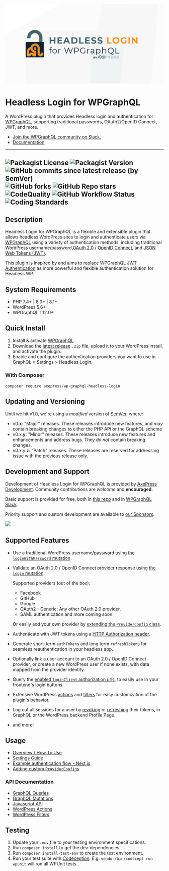 ![Headless Login for WPGraphQL Logo](./assets/header.png)
# Headless Login for WPGraphQL

A WordPress plugin that provides Headless login and authentication for <a href="https://wpgraphql.com" target="_blank">WPGraphQL</a>, supporting traditional passwords, OAuth2/OpenID Connect, JWT, and more.

* [Join the WPGraphQL community on Slack.](https://join.slack.com/t/wp-graphql/shared_invite/zt-3vloo60z-PpJV2PFIwEathWDOxCTTLA)
* [Documentation](#usage)

-----

![Packagist License](https://img.shields.io/packagist/l/axepress/wp-graphql-headless-login?color=green) ![Packagist Version](https://img.shields.io/packagist/v/axepress/wp-graphql-headless-login?label=stable) ![GitHub commits since latest release (by SemVer)](https://img.shields.io/github/commits-since/AxeWP/wp-graphql-headless-login/0.0.2) ![GitHub forks](https://img.shields.io/github/forks/AxeWP/wp-graphql-headless-login?style=social) ![GitHub Repo stars](https://img.shields.io/github/stars/AxeWP/wp-graphql-headless-login?style=social)<br />
![CodeQuality](https://img.shields.io/github/workflow/status/axewp/wp-graphql-headless-login/Code%20Quality?label=Code%20Quality)
![GitHub Workflow Status](https://img.shields.io/github/workflow/status/axewp/wp-graphql-headless-login/Integration%20Testing?label=Integration%20Testing)
![Coding Standards](https://img.shields.io/github/workflow/status/axewp/wp-graphql-headless-login/WordPress%20Coding%20Standards?label=WordPress%20Coding%20Standards)
-----

## Description

Headless Login for WPGraphQL is a flexible and extensible plugin that allows headless WordPress sites to login and authenticate users via <a href="https://wpgraphql.com" target="_blank">WPGraphQL</a> using a variety of authentication methods, including traditional WordPress username/password,<a href="https://oauth.net/2/" target="_blank">OAuth 2.0</a> / <a href="https://openid.net/connect/" target="_blank">OpenID Connect</a>, and <a href="https://jwt.io/" target="_blank">JSON Web Tokens (JWT)</a>.

This plugin is inspired by and aims to replace <a href="https://github.com/wp-graphql/wp-graphql-jwt-authentication" target="_blank">WPGraphQL JWT Authentication</a> as more powerful and flexible authentication solution for Headless WP.

## System Requirements

* PHP 7.4+ | 8.0+ | 8.1+
* WordPress 5.6+
* WPGraphQL 1.12.0+

## Quick Install

1. Install & activate [WPGraphQL](https://www.wpgraphql.com/).
2. Download the [latest release](https://github.com/AxeWP/wp-graphql-headless-login/releases) `.zip` file, upload it to your WordPress install, and activate the plugin.
3. Enable and configure the authentication providers you want to use in GraphQL > Settings > Headless Login.

### With Composer

```console
composer require axepress/wp-graphql-headless-login
```

## Updating and Versioning

Until we hit v1.0, we're using a _modified_ version of [SemVer](https://semver.org/), where:

* v0.**x**: "Major" releases. These releases introduce new features, and _may_ contain breaking changes to either the PHP API or the GraphQL schema
* v0.x.**y**: "Minor" releases. These releases introduce new features and enhancements and address bugs. They _do not_ contain breaking changes.
* v0.x.y.**z**: "Patch" releases. These releases are reserved for addressing issue with the previous release only.

## Development and Support

Development of Headless Login for WPGraphQL is provided by [AxePress Development](https://axepress.dev). Community contributions are _welcome_ and **encouraged**.

Basic support is provided for free, both in [this repo](https://github.com/axewp/wp-graphql-rank-math/issues) and in [WPGraphQL Slack](https://join.slack.com/t/wp-graphql/shared_invite/zt-3vloo60z-PpJV2PFIwEathWDOxCTTLA).

Priority support and custom development are available to [our Sponsors](https://github.com/sponsors/AxeWP).

<a href="https://github.com/sponsors/AxeWP" alt="GitHub Sponsors"><img src="https://img.shields.io/static/v1?label=Sponsor%20Us%20%40%20AxeWP&message=%E2%9D%A4&logo=GitHub&color=%23fe8e86&style=for-the-badge" /></a>

## Supported Features

* Use a traditional WordPress username/password using [the `loginWithPassword` mutation](./docs/mutations.md#login-with-a-traditional-wordpress-usernamepassword).
* Validate an OAuth 2.0 / OpenID Connect provider response using [the `login` mutation](./docs/mutations.md#login-with-an-oauth2openid-authorization-response).

	Supported providers (out of the box):
	* Facebook
	* GitHub
	* Google
	* OAuth2 - Generic: Any other OAuth 2.0 provider.
	* SAML authentication and more coming soon!

	Or easily add your own provider by [extending the `ProviderConfig` class](./docs/provider-config.md).
* Authenticate with JWT tokens using a [HTTP Authorization header](./docs/example-next-api-routes.md).
* Generate short-term `authToken`s and long term `refreshToken`s for seamless reauthentication in your headless app.
* Optionally link a user account to an OAuth 2.0 / OpenID Connect provider, or create a new WordPress user if none exists, with data mapped from the provider identity.
* Query the [enabled `loginClient` authorization urls](./docs/queries.md#querying-login-clients), to easily use in your frontend's login buttons.
* Extensive WordPress [actions](./docs/actions.md) and [filters](./docs/filters.md) for easy customization of the plugin's behavior.
* Log out all sessions for a user by [revoking](./docs/mutations.md#revoke-the-user-secret) or [refreshing](./docs/mutations.md#refresh-the-user-secret) their tokens, in GraphQL or the WordPress backend Profile Page.

- and more!

## Usage

- [Overview / How To Use](./docs/usage.md)
- [Settings Guide](./docs/settings.md)
- [Example authentication flow - Next.js](./docs/example-next-api-routes.md)
- [Adding custom `ProviderConfig`s](./docs/provider-config.md)

### API Documentation
* [GraphQL Queries](./docs/queries.md)
* [GraphQL Mutations](./docs/mutations.md)
* [Javascript API](./docs/javascript-api.md)
* [WordPress Actions](./docs/actions.md)
* [WordPress Filters](./docs/filters.md)

## Testing

1. Update your `.env` file to your testing environment specifications.
2. Run `composer install` to get the dev-dependencies.
3. Run `composer install-test-env` to create the test environment.
4. Run your test suite with [Codeception](https://codeception.com/docs/02-GettingStarted#Running-Tests).
E.g. `vendor/bin/codecept run wpunit` will run all WPUnit tests.
